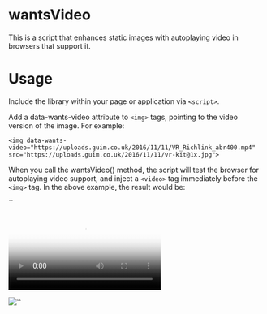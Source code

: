 # wantsVideo

This is a script that enhances static images with autoplaying video in browsers that support it.

# Usage

Include the library within your page or application via `<script>`.

Add a data-wants-video attribute to `<img>` tags, pointing to the video version of the image. For example:

`<img data-wants-video="https://uploads.guim.co.uk/2016/11/11/VR_Richlink_abr400.mp4" src="https://uploads.guim.co.uk/2016/11/11/vr-kit@1x.jpg">`

When you call the wantsVideo() method, the script will test the browser for autoplaying video support, and inject a `<video>` tag immediately before the `<img>` tag. In the above example, the result would be:

``<div class="video">
  <video poster="https://uploads.guim.co.uk/2016/11/11/vr-kit@1x.jpg" loop="true">
    <source src="https://uploads.guim.co.uk/2016/11/11/VR_Richlink_abr400.mp4" type="video/mp4">
  </video>
</div>
<img data-wants-video="https://uploads.guim.co.uk/2016/11/11/VR_Richlink_abr400.mp4" src="https://uploads.guim.co.uk/2016/11/11/vr-kit@1x.jpg">``
